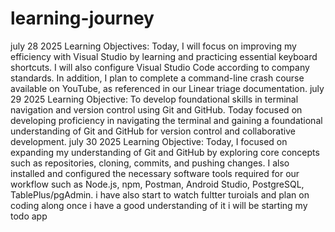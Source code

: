 # learning-journey
july 28 2025 
Learning Objectives:
Today, I will focus on improving my efficiency with Visual Studio by learning and practicing essential keyboard shortcuts. I will also configure Visual Studio Code according to company standards. In addition, I plan to complete a command-line crash course available on YouTube, as referenced in our Linear triage documentation.
july 29 2025
Learning Objective:
To develop foundational skills in terminal navigation and version control using Git and GitHub.
Today focused on developing proficiency in navigating the terminal and gaining a foundational understanding of Git and GitHub for version control and collaborative development.
july 30 2025
Learning Objective:
Today, I focused on expanding my understanding of Git and GitHub by exploring core concepts such as repositories, cloning, commits, and pushing changes. I also installed and configured the necessary software tools required for our workflow such as Node.js, npm, Postman, Android Studio, PostgreSQL, TablePlus/pgAdmin. i have also start to watch fultter turoials and plan on coding along once i have a good understanding of it i will be starting my todo app 
